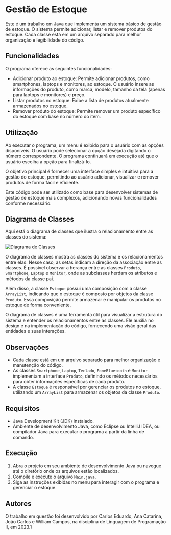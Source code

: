 # Gestão de Estoque

Este é um trabalho em Java que implementa um sistema básico de gestão de estoque. O sistema permite adicionar, listar e remover produtos do estoque. Cada classe está em um arquivo separado para melhor organização e legibilidade do código.

## Funcionalidades

O programa oferece as seguintes funcionalidades:

- Adicionar produto ao estoque: Permite adicionar produtos, como smartphones, laptops e monitores, ao estoque. O usuário insere as informações do produto, como marca, modelo, tamanho da tela (apenas para laptops e monitores) e preço.
- Listar produtos no estoque: Exibe a lista de produtos atualmente armazenados no estoque.
- Remover produto do estoque: Permite remover um produto específico do estoque com base no número do item.

## Utilização

Ao executar o programa, um menu é exibido para o usuário com as opções disponíveis. O usuário pode selecionar a opção desejada digitando o número correspondente. O programa continuará em execução até que o usuário escolha a opção para finalizá-lo.

O objetivo principal é fornecer uma interface simples e intuitiva para a gestão do estoque, permitindo ao usuário adicionar, visualizar e remover produtos de forma fácil e eficiente.

Este código pode ser utilizado como base para desenvolver sistemas de gestão de estoque mais complexos, adicionando novas funcionalidades conforme necessário.

## Diagrama de Classes

Aqui está o diagrama de classes que ilustra o relacionamento entre as classes do sistema:

![Diagrama de Classes](https://drive.google.com/uc?export=view&id=1p1XFcI_AzKNZ5glLxqyfiPZchI7DPe1t)

O diagrama de classes mostra as classes do sistema e os relacionamentos entre elas. Nesse caso, as setas indicam a direção da associação entre as classes. É possível observar a herança entre as classes `Produto`, `Smartphone`, `Laptop` e `Monitor`, onde as subclasses herdam os atributos e métodos da classe pai.

Além disso, a classe `Estoque` possui uma composição com a classe `ArrayList`, indicando que o estoque é composto por objetos da classe `Produto`. Essa composição permite armazenar e manipular os produtos no estoque de forma conveniente.

O diagrama de classes é uma ferramenta útil para visualizar a estrutura do sistema e entender os relacionamentos entre as classes. Ele auxilia no design e na implementação do código, fornecendo uma visão geral das entidades e suas interações.


## Observações

- Cada classe está em um arquivo separado para melhor organização e manutenção do código.
- As classes `Smartphone`, `Laptop`, `Teclado`, `FoneBluetooth` e `Monitor` implementam a interface `Produto`, definindo os métodos necessários para obter informações específicas de cada produto.
- A classe `Estoque` é responsável por gerenciar os produtos no estoque, utilizando um `ArrayList` para armazenar os objetos da classe `Produto`.

## Requisitos

- Java Development Kit (JDK) instalado.
- Ambiente de desenvolvimento Java, como Eclipse ou IntelliJ IDEA, ou compilador Java para executar o programa a partir da linha de comando.

## Execução

1. Abra o projeto em seu ambiente de desenvolvimento Java ou navegue até o diretório onde os arquivos estão localizados.
2. Compile e execute o arquivo `Main.java`.
3. Siga as instruções exibidas no menu para interagir com o programa e gerenciar o estoque.

## Autores

O trabalho em questão foi desenvolvido por Carlos Eduardo, Ana Catarina, João Carlos e William Campos, na disciplina de Linguagem de Programação II, em 2023.1
